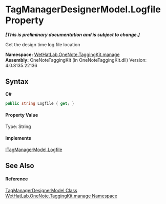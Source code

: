 # TagManagerDesignerModel.Logfile Property 
 _**\[This is preliminary documentation and is subject to change.\]**_

Get the design time log file location

**Namespace:**&nbsp;<a href="6c09c3a7-2ecd-33d5-2ed0-acefd996500f.md">WetHatLab.OneNote.TaggingKit.manage</a><br />**Assembly:**&nbsp;OneNoteTaggingKit (in OneNoteTaggingKit.dll) Version: 4.0.8135.22136

## Syntax

**C#**<br />
``` C#
public string Logfile { get; }
```


#### Property Value
Type: String

#### Implements
<a href="cd2a0ccb-4613-9b52-d155-d5a72c6f863f.md">ITagManagerModel.Logfile</a><br />

## See Also


#### Reference
<a href="832685a8-ae88-96ec-f024-ee5a974b0262.md">TagManagerDesignerModel Class</a><br /><a href="6c09c3a7-2ecd-33d5-2ed0-acefd996500f.md">WetHatLab.OneNote.TaggingKit.manage Namespace</a><br />